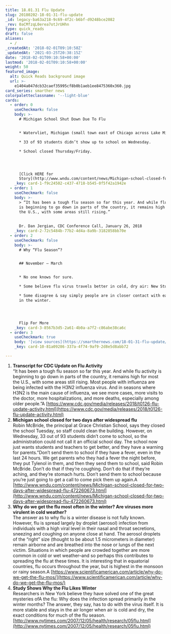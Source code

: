 ```yaml
---
title: 18.01.31 Flu Update
slug: 20180202-18-01-31-flu-update
_id: legacy-ba63a218-9c69-4f2c-b6bf-d9248bce2082
_rev: 0aCMfzqL0erea7otJrUHhn
type: quick_reads
draft: false
aliases:
  - /
_createdAt: '2018-02-01T09:10:58Z'
_updatedAt: '2021-03-25T20:38:15Z'
date: '2018-02-01T09:10:58+00:00'
lastmod: '2018-02-01T09:10:58+00:00'
weight: 50
featured_image:
  alt: Quick Reads background image
  url: >-
    e1404a047dcb32caef35995cf8b0b1aeb1ee8475360x360.jpg
card_series: smarther news
colorpaletteclassname: '--light-blue'
cards:
  - order: 0
    useCheckmark: false
    body: >-
      # Michigan School Shut Down Due To Flu


      * Watervliet, Michigan (small town east of Chicago across Lake Michigan).

      * 33 of 93 students didn’t show up to school on Wednesday.

      * School closed Thursday/Friday.




      [Click HERE for
      Story](http://www.wndu.com/content/news/Michigan-school-closed-for-two-days-after-widespread-flu-472260673.html)
    _key: card-1-f9c24502-c437-4718-b545-0f5f42a1942e
  - order: 1
    useCheckmark: false
    body: >-
      > “It has been a tough flu season so far this year. And while flu activity
      is beginning to go down in parts of the country, it remains high for most
      the U.S., with some areas still rising.”  
        
        
      Dr. Dan Jergian, CDC Conference Call, January 26, 2018
    _key: card-2-72c5484b-77b2-4d4a-8a9b-3182858bb70e
  - order: 2
    useCheckmark: false
    body: >-
      # Why “Flu Season”?


      ## November – March


      * No one knows for sure.

      * Some believe flu virus travels better in cold, dry air: New Study.

      * Some disagree & say simply people are in closer contact with each other
      in the winter.




      Flip For More
    _key: card-3-8567b3d5-2a61-4b0a-a7f2-c86abe38ca6c
  - order: 3
    useCheckmark: true
    body: '[view sources](https://smarthernews.com/18-01-31-flu-update/)'
    _key: card-10-81a09286-337a-4f74-9af9-2d8e5d8abb72

---
```

1. **Transcript for CDC Update on Flu Activity**  
“It has been a tough flu season so far this year. And while flu activity is beginning to go down in parts of the country, it remains high for most the U.S., with some areas still rising. Most people with influenza are being infected with the H3N2 influenza virus. And in seasons where H3N2 is the main cause of influenza, we see more cases, more visits to the doctor, more hospitalizations, and more deaths, especially among older people.”A [https://www.cdc.gov/media/releases/2018/t0126-flu-update-activity.html](https://www.cdc.gov/media/releases/2018/t0126-flu-update-activity.html)
2. **Michigan school closed for two days after widespread flu**  
Robin McBride, the principal at Grace Christian School, says they closed the school Tuesday, so staff could clean the building. However, on Wednesday, 33 out of 93 students didn’t come to school, so the administration could not call it an official school day. The school now just wants students and teachers to get better, and they have a warning for parents.”Don’t send them to school if they have a fever, even in the last 24 hours. We get parents who they had a fever the night before, they put Tylenol in them, and then they send them to school, said Robin McBride. Don’t do that if they’re coughing. Don’t do that if they’re aching, and they’re stomach hurts. Don’t send them to school because you’re just going to get a call to come pick them up again.A [http://www.wndu.com/content/news/Michigan-school-closed-for-two-days-after-widespread-flu-472260673.html](http://www.wndu.com/content/news/Michigan-school-closed-for-two-days-after-widespread-flu-472260673.html)
3. **Why do we get the flu most often in the winter? Are viruses more virulent in cold weather?**  
The answer as to why flu is a winter disease is not fully known. However, flu is spread largely by droplet (aerosol) infection from individuals with a high viral level in their nasal and throat secretions, sneezing and coughing on anyone close at hand. The aerosol droplets of the “right” size (thought to be about 1.5 micrometers in diameter) remain airborne and are breathed into the nose or lungs of the next victim. Situations in which people are crowded together are more common in cold or wet weather–and so perhaps this contributes to spreading the flu at these times. It is interesting that in equatorial countries, flu occurs throughout the year, but is highest in the monsoon or rainy season.A [https://www.scientificamerican.com/article/why-do-we-get-the-flu-mos/](https://www.scientificamerican.com/article/why-do-we-get-the-flu-mos/)
4. **Study Shows Why the Flu Likes Winter**  
Researchers in New York believe they have solved one of the great mysteries ofA the flu: Why does the infection spread primarily in the winter months? The answer, they say, has to do with the virus itself. It is more stable and stays in the air longer when air is cold and dry, the exact conditions for much of the flu season.  
[http://www.nytimes.com/2007/12/05/health/research/05flu.html](http://www.nytimes.com/2007/12/05/health/research/05flu.html)